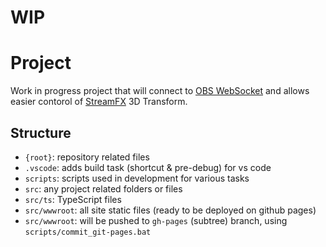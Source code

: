 # WIP

# Project
  Work in progress project that will connect to [OBS WebSocket](https://obsproject.com/forum/resources/obs-websocket-remote-control-obs-studio-from-websockets.466/) and allows easier contorol of [StreamFX](https://obsproject.com/forum/threads/streamfx-for-obs%C2%AE-studio.76619/) 3D Transform.

## Structure
- `{root}`: repository related files
- `.vscode`: adds build task (shortcut & pre-debug) for vs code
- `scripts`: scripts used in development for various tasks
- `src`: any project related folders or files
- `src/ts`: TypeScript files
- `src/wwwroot`: all site static files (ready to be deployed on github pages)
- `src/wwwroot`: will be pushed to `gh-pages` (subtree) branch, using `scripts/commit_git-pages.bat`
